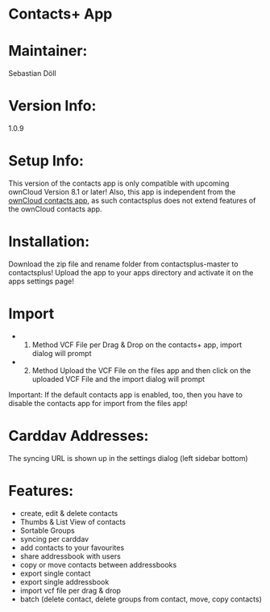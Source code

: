 Contacts+ App
=============

Maintainer:
===========
Sebastian Döll

Version Info:
============
1.0.9

Setup Info:
===========
This version of the contacts app is only compatible with upcoming ownCloud Version 8.1 or later! Also, this app is independent from the [ownCloud contacts app](https://github.com/owncloud/contacts/), as such contactsplus does not extend features of the ownCloud contacts app.


Installation:
=============
Download the zip file and rename folder from contactsplus-master to contactsplus! Upload the app to your apps directory and activate it on the apps settings page!

Import
======
- 1. Method
VCF File per Drag & Drop on the contacts+ app,  import dialog will prompt
- 2. Method
Upload the VCF File on the files app and then click on the uploaded VCF File and the import dialog will prompt

Important:
If the default contacts app is enabled, too, then you have to disable the contacts app for import from the files app!

Carddav Addresses:
==================
The syncing URL is shown up in the settings dialog (left sidebar bottom)

Features:
==========
- create, edit & delete contacts
- Thumbs & List View of contacts
- Sortable Groups
- syncing per carddav
- add contacts to your favourites
- share addressbook with users
- copy or move contacts between addressbooks
- export single contact
- export single addressbook
- import vcf file per drag & drop
- batch (delete contact, delete groups from contact, move, copy contacts)



